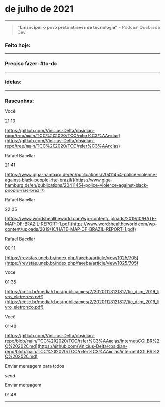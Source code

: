 # de julho de 2021

----

> **"Emancipar o povo preto através da tecnologia"**
\- Podcast Quebrada Dev

### Feito hoje:

---

### Preciso fazer: #to-do


---

### Ideias:


---

### Rascunhos:
Você

21:10

[https://github.com/Vinicius-Delta/obsidian-repo/tree/main/TCC%202020/TCC/refer%C3%AAncias](https://github.com/Vinicius-Delta/obsidian-repo/tree/main/TCC%202020/TCC/refer%C3%AAncias)

Rafael Bacellar

21:41

[https://www.giga-hamburg.de/en/publications/20411454-police-violence-against-black-people-rise-brazil/](https://www.giga-hamburg.de/en/publications/20411454-police-violence-against-black-people-rise-brazil/)

Rafael Bacellar

22:05

[https://www.wordshealtheworld.com/wp-content/uploads/2019/10/HATE-MAP-OF-BRAZIL-REPORT-1.pdf](https://www.wordshealtheworld.com/wp-content/uploads/2019/10/HATE-MAP-OF-BRAZIL-REPORT-1.pdf)

Rafael Bacellar

00:11

[https://revistas.uneb.br/index.php/faeeba/article/view/1025/705](https://revistas.uneb.br/index.php/faeeba/article/view/1025/705)

Você

01:35

[https://cetic.br/media/docs/publicacoes/2/20201123121817/tic_dom_2019_livro_eletronico.pdf](https://cetic.br/media/docs/publicacoes/2/20201123121817/tic_dom_2019_livro_eletronico.pdf)

Você

01:48

[https://github.com/Vinicius-Delta/obsidian-repo/blob/main/TCC%202020/TCC/refer%C3%AAncias/internet/CGI.BR%2C%202020.md](https://github.com/Vinicius-Delta/obsidian-repo/blob/main/TCC%202020/TCC/refer%C3%AAncias/internet/CGI.BR%2C%202020.md)

Enviar mensagem para todos

_send_

Enviar mensagem

01:48

---



